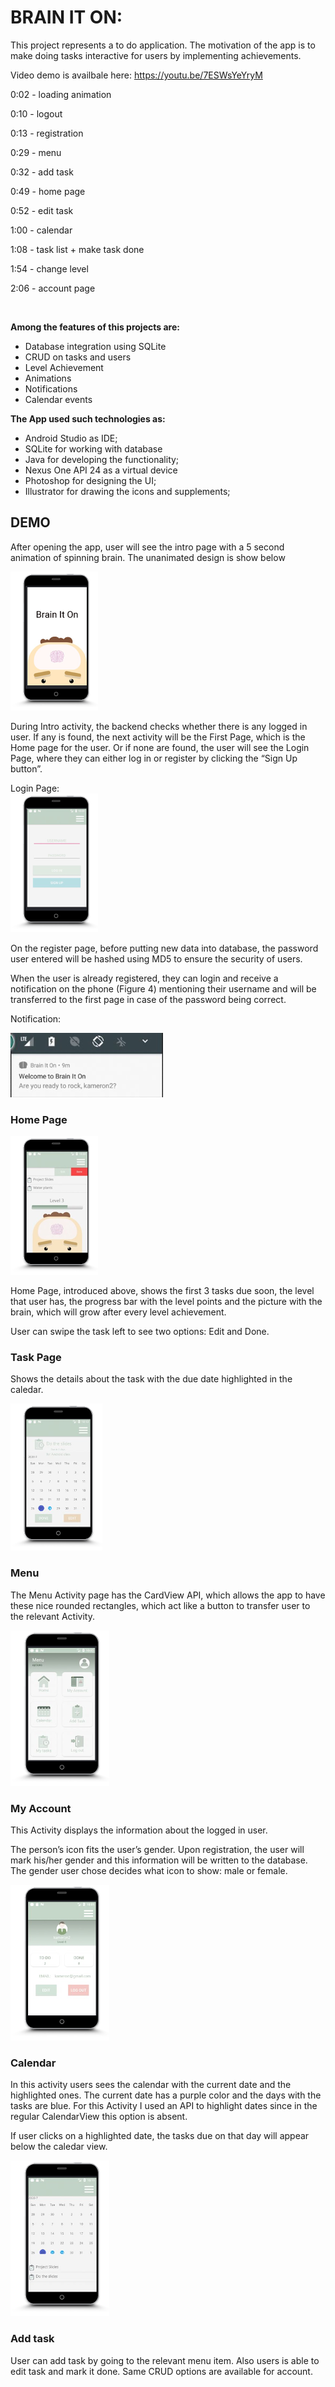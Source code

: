 # BRAIN IT ON:

This project represents a to do application. The motivation of the app is to make doing tasks interactive for users by implementing achievements.

Video demo is availbale here: https://youtu.be/7ESWsYeYryM

0:02 - loading animation

0:10 - logout

0:13 - registration

0:29 - menu

0:32 - add task

0:49 - home page

0:52 - edit task

1:00 - calendar

1:08 - task list + make task done

1:54 - change level

2:06 - account page

<br>

**Among the features of this projects are:**

- Database integration using SQLite
- CRUD on tasks and users
- Level Achievement
- Animations
- Notifications
- Calendar events

**The App used such technologies as:**

- Android Studio as IDE;
- SQLite for working with database
- Java for developing the functionality;
- Nexus One API 24 as a virtual device
- Photoshop for designing the UI;
- Illustrator for drawing the icons and supplements;

## DEMO

After opening the app, user will see the intro page with a 5 second animation of spinning brain. The unanimated design is show below


![loading](./extras/imgs/loadingscr.png)


During Intro activity, the backend checks whether there is any logged in user. If any is found, the next activity will be the First Page, which is the Home page for the user. Or if none are found, the user will see the Login Page, where they can either log in or register by clicking the “Sign Up button”.

Login Page:                         
![login](./extras/imgs/loginscr.png)

On the register page, before putting new data into database, the password user entered will be hashed using MD5 to ensure the security of users.

When the user is already registered, they can login and receive a notification on the phone (Figure 4) mentioning their username and will be transferred to the first page in case of the password being correct.

Notification:

![notif](./extras/imgs/alertscr.png) 

### Home Page

![home](./extras/imgs/homescr.png)

Home Page, introduced above, shows the first 3 tasks due soon, the level that user has, the progress bar with the level points and the picture with the brain, which will grow after every level achievement. 

User can swipe the task left to see two options: Edit and Done. 

### Task Page

Shows the details about the task with the due date highlighted in the caledar.

![home](./extras/imgs/calendarscr.png)

### Menu

The Menu Activity page has the CardView API, which allows the app to have these nice rounded rectangles, which act like a button to transfer user to the relevant Activity.

![menu](./extras/imgs/menuscr.png)

### My Account

This Activity displays the information about the logged in user.
 
The person’s icon fits the user’s gender. Upon registration, the user will mark his/her gender and this information will be written to the database. The gender user chose decides what icon to show: male or female.

![account](./extras/imgs/accountscr.png)

### Calendar

In this activity users sees the calendar with the current date and the highlighted ones. The current date has a purple color and the days with the tasks are blue. For this Activity I used an API to highlight dates since in the regular CalendarView this option is absent. 

If user clicks on a highlighted date, the tasks due on that day will appear below the caledar view.

![calendar](./extras/imgs/calscr.png)

### Add task

User can add task by going to the relevant menu item. Also users is able to edit task and mark it done. Same CRUD options are available for account.

